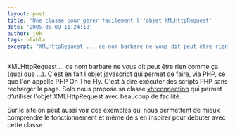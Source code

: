 ```yaml
---
layout: post
title: 'Une classe pour gérer facilement l''objet XMLHttpRequest'
date: '2005-05-09 11:24:18'
author: j0k
tags: blabla
excerpt: "XMLHttpRequest ... ce nom barbare ne vous dit peut être rien comme ça (quoi que ...). C'est en fait l'objet javascript qui permet de faire, via PHP, ce que l'on appelle PHP On The Fly. C'est à dire exécuter des scripts PHP sans recharger la page.     \nSolo nous propose sa classe [xhrconnection](http://xhrconnection.sutekidane.net/) qui permet d'utiliser      …"
---
```


XMLHttpRequest ... ce nom barbare ne vous dit peut être rien comme ça (quoi que ...). C'est en fait l'objet javascript qui permet de faire, via PHP, ce que l'on appelle PHP On The Fly. C'est à dire exécuter des scripts PHP sans recharger la page.
Solo nous propose sa classe [xhrconnection](http://xhrconnection.sutekidane.net/) qui permet d'utiliser l'objet XMLHttpRequest avec beaucoup de facilité.

Sur le site on peut aussi voir des exemples qui nous permettent de mieux comprendre le fonctionnement et même de s'en inspirer pour débuter avec cette classe.
